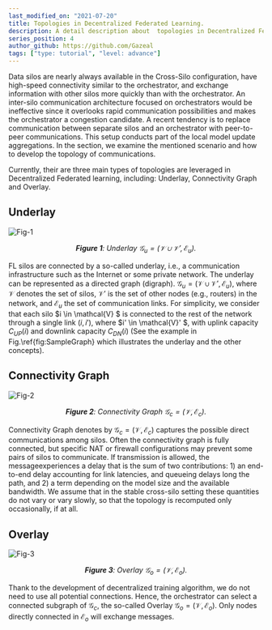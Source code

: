 ```yaml
---
last_modified_on: "2021-07-20"      
title: Topologies in Decentralized Federated Learning.
description: A detail description about  topologies in Decentralized Federated Learning.
series_position: 4
author_github: https://github.com/Gazeal  
tags: ["type: tutorial", "level: advance"]
---
```


Data silos are nearly always available in the Cross-Silo configuration, have high-speed connectivity similar to the orchestrator, and exchange information with other silos more quickly than with the orchestrator. An inter-silo communication architecture focused on orchestrators would be ineffective since it overlooks rapid communication possibilities and makes the orchestrator a congestion candidate. A recent tendency is to replace communication between separate silos and an orchestrator with peer-to-peer communications. This setup conducts part of the local model update aggregations. In the section, we examine the mentioned scenario and how to develop the topology of communications.

Currently, their are three main types of topologies are leveraged in Decentralized Federated learning, including: Underlay, Connectivity Graph and Overlay.

## Underlay

![Fig-1](https://vision.aioz.io/f/c37e2fbfe9d04eaba63e/?dl=1)
*<center>**Figure 1**:  Underlay $\mathcal{G}_u = (\mathcal{V} \cup \mathcal{V}', \mathcal{E}_u)$.</center>*

FL silos are connected by a so-called underlay, i.e., a communication infrastructure such as the Internet or some private network. The underlay can be represented as a directed graph (digraph). $\mathcal{G}_u = (\mathcal{V} \cup \mathcal{V}', \mathcal{E}_u)$, where $\mathcal{V}$ denotes the set of silos, $\mathcal{V}'$ is the set of other nodes (e.g., routers) in the network, and $\mathcal{E}_u$ the set of communication links. For simplicity, we consider that each silo $i \in \mathcal{V} $ is connected to the rest of the network through a single link $(i,i')$, where $i' \in \mathcal{V}' $, with uplink capacity $C_{UP}(i)$ and downlink capacity $C_{DN}(i)$ (See the example in Fig.\ref{fig:SampleGraph} which illustrates the underlay and the other concepts).

## Connectivity Graph
![Fig-2](https://vision.aioz.io/f/a0b7f671471442fea0e0/?dl=1)
*<center>**Figure 2**:  Connectivity Graph $\mathcal{G}_c = (\mathcal{V}, \mathcal{E}_c)$.</center>*

Connectivity Graph denotes by $\mathcal{G}_c = (\mathcal{V}, \mathcal{E}_c)$ captures the possible direct communications among silos. Often
the connectivity graph is fully connected, but specific NAT or firewall configurations may prevent some pairs of silos to communicate. If transmission is allowed, the messageexperiences a delay that is the sum of two contributions: 1) an end-to-end delay accounting for link latencies, and queueing delays long the path, and 2) a term depending on the model size and the available bandwidth. We assume that in the stable cross-silo setting these quantities do not vary or vary slowly, so that the topology is recomputed only occasionally, if at all.

## Overlay
![Fig-3](https://vision.aioz.io/f/b2da510e8fe146f190dd/?dl=1)
*<center>**Figure 3**:  Overlay $\mathcal{G}_o = (\mathcal{V}, \mathcal{E}_o)$.</center>*

Thank to the development of decentralized training algorithm, we do not need to use all potential connections. Hence, the orchestrator can select a connected subgraph of $\mathcal{G}_c$, the so-called Overlay $\mathcal{G}_o = (\mathcal{V}, \mathcal{E}_o)$. Only nodes directly connected in $\mathcal{E}_o$ will exchange messages.
